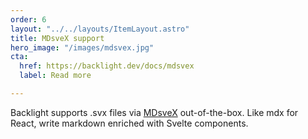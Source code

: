 ```yaml
---
order: 6
layout: "../../layouts/ItemLayout.astro"
title: MDsveX support
hero_image: "/images/mdsvex.jpg"
cta:
  href: https://backlight.dev/docs/mdsvex
  label: Read more

---
```

Backlight supports .svx files via [MDsveX](https://mdsvex.com/) out-of-the-box. Like mdx for React, write markdown enriched with Svelte components.